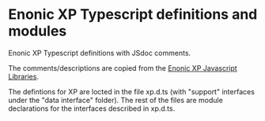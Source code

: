 # Enonic XP Typescript definitions and modules

Enonic XP Typescript definitions with JSdoc comments.

The comments/descriptions are copied from the  [Enonic XP Javascript Libraries](http://repo.enonic.com/public/com/enonic/xp/docs/6.9.4/docs-6.9.4-libdoc.zip!/index.html). 

The defintions for XP are locted in the file xp.d.ts (with "support" interfaces under the "data interface"  folder). The rest of the files are module declarations for the interfaces described in xp.d.ts. 

